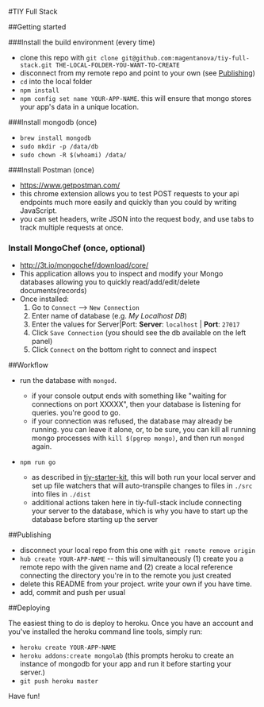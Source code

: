 #TIY Full Stack

##Getting started

###Install the build environment (every time)

  - clone this repo with `git clone git@github.com:magentanova/tiy-full-stack.git THE-LOCAL-FOLDER-YOU-WANT-TO-CREATE`
  - disconnect from my remote repo and point to your own (see [Publishing](#publishing))
  - `cd` into the local folder
  - `npm install`
  - `npm config set name YOUR-APP-NAME`. this will ensure that mongo stores your app's data in a unique location.
  

###Install mongodb (once)

  - `brew install mongodb`
  - `sudo mkdir -p /data/db`
  - `sudo chown -R $(whoami) /data/`

  
###Install Postman (once)

  - https://www.getpostman.com/
  - this chrome extension allows you to test POST requests to your api endpoints much more easily and quickly than you could by writing JavaScript. 
  - you can set headers, write JSON into the request body, and use tabs to track multiple requests at once.

### Install MongoChef (once, optional)

  - http://3t.io/mongochef/download/core/
  - This application allows you to inspect and modify your Mongo databases allowing you to quickly read/add/edit/delete documents(records)
  - Once installed:
    1. Go to `Connect` --> `New Connection`
    2. Enter name of database (e.g. *My Localhost DB*)
    3. Enter the values for Server|Port: 
       **Server**: `localhost` | **Port**: `27017`
    4. Click `Save Connection` 
      (you should see the db available on the left panel)
    5. Click `Connect` on the bottom right to connect and inspect

##Workflow

  - run the database with `mongod`.
    - if your console output ends with something like "waiting for connections on port XXXXX", then your database is listening for queries. you're good to go.
    - if your connection was refused, the database may already be running. you can leave it alone, or, to be sure, you can kill all running mongo processes with `kill $(pgrep mongo)`, and then run `mongod` again.

  - `npm run go`
    - as described in [tiy-starter-kit](https://github.com/magentanova/tiy-starter-kit), this will both run your local server and set up file watchers that will auto-transpile changes to files in `./src` into files in `./dist`
    - additional actions taken here in tiy-full-stack include connecting your server to the database, which is why you have to start up the database before starting up the server
  

##Publishing

  - disconnect your local repo from this one with `git remote remove origin`
  - `hub create YOUR-APP-NAME` -- this will simultaneously (1) create you a remote repo with the given name and (2) create a local reference connecting the directory you're in to the remote you just created
  - delete this README from your project. write your own if you have time.
  - add, commit and push per usual


##Deploying 

The easiest thing to do is deploy to heroku. Once you have an account and you've installed the heroku command line tools, simply run: 
 
  - `heroku create YOUR-APP-NAME`
  - `heroku addons:create mongolab` (this prompts heroku to create an instance of mongodb for your app and run it before starting your server.)
  - `git push heroku master`

Have fun!
